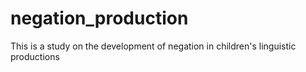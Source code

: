 # negation_production
This is a study on the development of negation in children's linguistic productions
